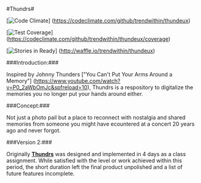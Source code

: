 #Thundrs#

[![Code Climate](https://codeclimate.com/github/trendwithin/thundeux/badges/gpa.svg)]
(https://codeclimate.com/github/trendwithin/thundeux)

[![Test Coverage](https://codeclimate.com/github/trendwithin/thundeux/badges/coverage.svg)]
(https://codeclimate.com/github/trendwithin/thundeux/coverage)

[![Stories in Ready](https://badge.waffle.io/trendwithin/thundeux.svg?label=ready&title=Ready)]
(http://waffle.io/trendwithin/thundeux)

###Introduction:###

Inspired by Johnny Thunders ["You Can't Put Your Arms Around a Memory"]
(https://www.youtube.com/watch?v=P0_2aWbOmJc&spfreload=10), Thundrs is a
respository to digitalize the memories you no longer put your hands around
either.

###Concept:###

Not just a photo pail but a place to reconnect with nostalgia and shared memories
 from someone you might have ecountered at a concert 20 years ago and never forgot.

###Version 2:###

Originally **[Thundrs](https://github.com/trendwithin/thundrs)** was designed
and implemented in 4 days as a class assignment.  While satisfied with the level
or work achieved within this period, the short duration left the final product
unpolished and a list of future features incomplete.
